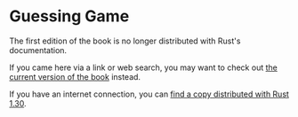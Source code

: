 # Guessing Game

The first edition of the book is no longer distributed with Rust's documentation.

If you came here via a link or web search, you may want to check out [the current version of the book](../ch02-00-guessing-game-tutorial.html) instead.

If you have an internet connection, you can [find a copy distributed with Rust 1.30](https://doc.rust-lang.org/1.30.0/book/first-edition/guessing-game.html).
